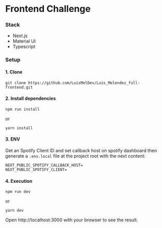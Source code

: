 # Frontend Challenge


### Stack

-   Next.js
-   Material UI
-   Typescript

### Setup

#### 1. Clone

```
git clone https://github.com/LuisMelDev/Luis_Melendez_full-frontend.git
```

#### 2. Install dependencies

```
npm run install
```

or

```
yarn install
```

#### 3. ENV

Get an Spotify Client ID and set callback host on spotify dashboard then generate a `.env.local` file at the project root with the next content:

```
NEXT_PUBLIC_SPOTIFY_CALLBACK_HOST=
NEXT_PUBLIC_SPOTIFY_CLIENT=
```

#### 4. Execution

```
npm run dev
```

or

```
yarn dev
```

Open http://localhost:3000 with your browser to see the result.